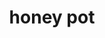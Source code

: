 ---
layout: smileys&emotion
title: honey pot
emoji: honey_pot
permalink: 🍯.html
image: assets/img/3moji/honey_pot.png
---